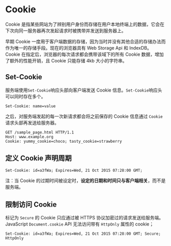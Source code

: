 # Cookie

Cookie 是指某些网站为了辨别用户身份而存储在用户本地终端上的数据，它会在下次向同一服务器再次发起请求时被携带并发送到服务器上。

早期 Cookie 一度用于客户端数据的存储，因为当时并没有其他合适的存储办法而作为唯一的存储手段。现在的浏览器具有 Web Storage Api 和 IndexDB。Cookie 在指定后，浏览器的每次请求都会携带该域下的所有 Cookie 数据，增加了额外的性能开销，且 Cookie 只能存储 4kb 大小的字符串。

## Set-Cookie

服务端使用`Set-Cookie`响应头部向客户端发送 Cookie 信息。`Set-Cookie`响应头可以同时存在多个。

```
Set-Cookie: name=value
```

之后，对服务端发起的每一次新请求都会将之前保存的 Cookie 信息通过 `Cookie` 请求头部再发送给服务器。

```
GET /sample_page.html HTTP/1.1
Host: www.example.org
Cookie: yummy_cookie=choco; tasty_cookie=strawberry
```

## 定义 Cookie 声明周期

```
Set-Cookie: id=a3fWa; Expires=Wed, 21 Oct 2015 07:28:00 GMT;
```

注：当 Cookie 的过期时间被设定时，**设定的日期和时间只与客户端相关**，而不是服务端。

## 限制访问 Cookie

标记为 `Secure` 的 Cookie 只应通过被 HTTPS 协议加密过的请求发送给服务端。JavaScript `Document.cookie` API 无法访问带有 `HttpOnly` 属性的 cookie；

```
Set-Cookie: id=a3fWa; Expires=Wed, 21 Oct 2015 07:28:00 GMT; Secure; HttpOnly
```
